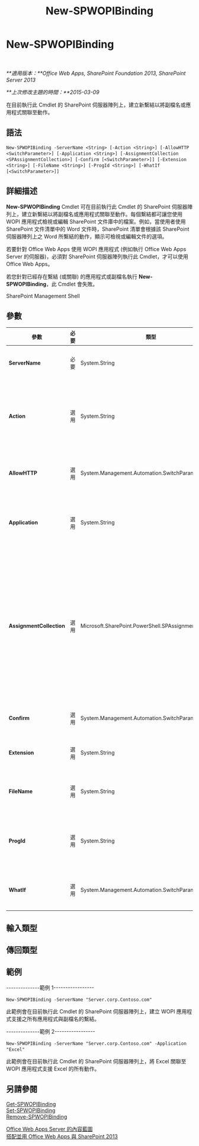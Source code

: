 ﻿---
title: New-SPWOPIBinding
TOCTitle: New-SPWOPIBinding
ms:assetid: 696f01b4-a144-431b-9bae-1c3ede78609d
ms:mtpsurl: https://technet.microsoft.com/zh-tw/library/JJ219441(v=office.15)
ms:contentKeyID: 49565108
ms.date: 12/22/2017
mtps_version: v=office.15
ms.translationtype: HT
---

# New-SPWOPIBinding

 

_**適用版本：**Office Web Apps, SharePoint Foundation 2013, SharePoint Server 2013_

_**上次修改主題的時間：**2015-03-09_

在目前執行此 Cmdlet 的 SharePoint 伺服器陣列上，建立新繫結以將副檔名或應用程式關聯至動作。

## 語法

    New-SPWOPIBinding -ServerName <String> [-Action <String>] [-AllowHTTP <SwitchParameter>] [-Application <String>] [-AssignmentCollection <SPAssignmentCollection>] [-Confirm [<SwitchParameter>]] [-Extension <String>] [-FileName <String>] [-ProgId <String>] [-WhatIf [<SwitchParameter>]]

## 詳細描述

**New-SPWOPIBinding** Cmdlet 可在目前執行此 Cmdlet 的 SharePoint 伺服器陣列上，建立新繫結以將副檔名或應用程式關聯至動作。每個繫結都可讓您使用 WOPI 應用程式檢視或編輯 SharePoint 文件庫中的檔案。例如，當使用者使用 SharePoint 文件清單中的 Word 文件時，SharePoint 清單會根據該 SharePoint 伺服器陣列上之 Word 所繫結的動作，顯示可檢視或編輯文件的選項。

若要針對 Office Web Apps 使用 WOPI 應用程式 (例如執行 Office Web Apps Server 的伺服器)，必須對 SharePoint 伺服器陣列執行此 Cmdlet，才可以使用 Office Web Apps。

若您針對已經存在繫結 (或關聯) 的應用程式或副檔名執行 **New-SPWOPIBinding**，此 Cmdlet 會失敗。

SharePoint Management Shell

## 參數


<table>
<colgroup>
<col style="width: 25%" />
<col style="width: 25%" />
<col style="width: 25%" />
<col style="width: 25%" />
</colgroup>
<thead>
<tr class="header">
<th>參數</th>
<th>必要</th>
<th>類型</th>
<th>說明</th>
</tr>
</thead>
<tbody>
<tr class="odd">
<td><p><strong>ServerName</strong></p></td>
<td><p>必要</p></td>
<td><p>System.String</p></td>
<td><p>指定 WOPI 應用程式 (例如執行 Office Web Apps Server 的伺服器) 的名稱或完整網域名稱 (FQDN)。</p></td>
</tr>
<tr class="even">
<td><p><strong>Action</strong></p></td>
<td><p>選用</p></td>
<td><p>System.String</p></td>
<td><p>指定要繫結的動作。例如，“view”、“edit” 及 “embedview”。如需 WOPI 應用程式支援的動作清單，請執行 <strong>Get-SPWOPIBinding</strong>。一般而言，您不會使用此參數。若您指定部分動作 (但未包括其他動作)，則 SharePoint 的某些功能可能無法運作。</p></td>
</tr>
<tr class="odd">
<td><p><strong>AllowHTTP</strong></p></td>
<td><p>選用</p></td>
<td><p>System.Management.Automation.SwitchParameter</p></td>
<td><p>指定此 Cmdlet 可以使用 HTTP 探索 WOPI 應用程式支援的項目。若其指定為 True，則會透過不安全的連線從 WOPI 應用程式傳送探索資訊。</p></td>
</tr>
<tr class="even">
<td><p><strong>Application</strong></p></td>
<td><p>選用</p></td>
<td><p>System.String</p></td>
<td><p>指定要繫結的應用程式。可能的應用程式如下：“Word&quot;、“Excel&quot;、“PowerPoint&quot; 或 “OneNote&quot;。執行 <strong>Get-SPWOPIBinding</strong> 可取得 WOPI 應用程式支援的完整應用程式清單。</p></td>
</tr>
<tr class="odd">
<td><p><strong>AssignmentCollection</strong></p></td>
<td><p>選用</p></td>
<td><p>Microsoft.SharePoint.PowerShell.SPAssignmentCollection</p></td>
<td><p>以適當處理方式來管理物件。例如使用 <strong>SPWeb</strong> 或 <strong>SPSite</strong> 物件時可能會使用大量記憶體，在 Windows PowerShell 指令碼中使用這些物件時需要適當的記憶體管理。透過使用 <strong>SPAssignment</strong> 物件，您可以在物件需要用來釋放記憶體時，將物件指派給變數及捨棄物件。使用 <strong>SPWeb</strong>、<strong>SPSite</strong> 或 <strong>SPSiteAdministration</strong> 物件時，如果不使用指派集合或 <strong>Global</strong> 參數，則物件會自動遭到捨棄。</p>
<div class="alert">
<table>
<thead>
<tr class="header">
<th><img src="images/JJ219452.note(Office.15).gif" title="注意事項" alt="注意事項" /><strong>附註：</strong></th>
</tr>
</thead>
<tbody>
<tr class="odd">
<td>使用 <strong>Global</strong> 參數時，所有物件都會都包含在全域存放區。如果物件不會立即使用，或使用 <strong>Stop-SPAssignment</strong> 命令加以捨棄，則會發生記憶體不足的狀況。</td>
</tr>
</tbody>
</table>

</div></td>
</tr>
<tr class="even">
<td><p><strong>Confirm</strong></p></td>
<td><p>選用</p></td>
<td><p>System.Management.Automation.SwitchParameter</p></td>
<td><p>在執行命令之前，提示您確認操作。如需詳細資訊，請輸入下列命令：<strong>get-help about_commonparameters</strong>。</p></td>
</tr>
<tr class="odd">
<td><p><strong>Extension</strong></p></td>
<td><p>選用</p></td>
<td><p>System.String</p></td>
<td><p>指定要繫結的副檔名。執行 <strong>Get-SPWOPIBinding</strong> 可取得 WOPI 應用程式支援的副檔名清單。</p></td>
</tr>
<tr class="even">
<td><p><strong>FileName</strong></p></td>
<td><p>選用</p></td>
<td><p>System.String</p></td>
<td><p>指定包含 WOPI 應用程式之探索資訊的 xml 檔案路徑。您可以從 xml 檔案載入探索資訊，而不需直接向 WOPI 應用程式要求。</p></td>
</tr>
<tr class="odd">
<td><p><strong>ProgId</strong></p></td>
<td><p>選用</p></td>
<td><p>System.String</p></td>
<td><p>指定要繫結之應用程式的程式設計識別碼 (ProgID)。執行 <strong>Get-SPWOPIBinding</strong> 可取得 WOPI 應用程式支援的 ProgID 清單。您可能只想使用此參數將動作關聯至 OneNote 資料夾。</p></td>
</tr>
<tr class="even">
<td><p><strong>WhatIf</strong></p></td>
<td><p>選用</p></td>
<td><p>System.Management.Automation.SwitchParameter</p></td>
<td><p>顯示訊息會描述命令的功效而不執行命令。如需詳細資訊，請輸入下列命令：<strong>get-help about_commonparameters</strong>。</p></td>
</tr>
</tbody>
</table>


## 輸入類型

## 傳回類型

## 範例

\--------------範例 1-----------------

    New-SPWOPIBinding -ServerName "Server.corp.Contoso.com"

此範例會在目前執行此 Cmdlet 的 SharePoint 伺服器陣列上，建立 WOPI 應用程式支援之所有應用程式與副檔名的繫結。

\--------------範例 2-----------------

    New-SPWOPIBinding -ServerName "Server.corp.Contoso.com" -Application "Excel"

此範例會在目前執行此 Cmdlet 的 SharePoint 伺服器陣列上，將 Excel 關聯至 WOPI 應用程式支援 Excel 的所有動作。

## 另請參閱


[Get-SPWOPIBinding](get-spwopibinding.md)  
[Set-SPWOPIBinding](set-spwopibinding.md)  
[Remove-SPWOPIBinding](remove-spwopibinding.md)  


[Office Web Apps Server 的內容藍圖](content-roadmap-for-office-web-apps-server.md)  
[搭配並用 Office Web Apps 與 SharePoint 2013](use-office-web-apps-with-sharepoint-2013.md)

